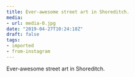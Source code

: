 ```yaml
---
title: Ever-awesome street art in Shoreditch.
media:
- url: media-0.jpg
date: "2019-04-27T10:24:18Z"
draft: false
tags:
- imported
- from-instagram
---
```

Ever-awesome street art in Shoreditch.

